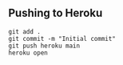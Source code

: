 ## Pushing to Heroku 

```
git add .
git commit -m "Initial commit"
git push heroku main
heroku open
```